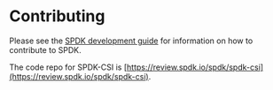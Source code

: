 # Contributing

Please see the [SPDK development guide](http://www.spdk.io/development/) for information on how to contribute to SPDK.

The code repo for SPDK-CSI is [https://review.spdk.io/spdk/spdk-csi](https://review.spdk.io/spdk/spdk-csi).

